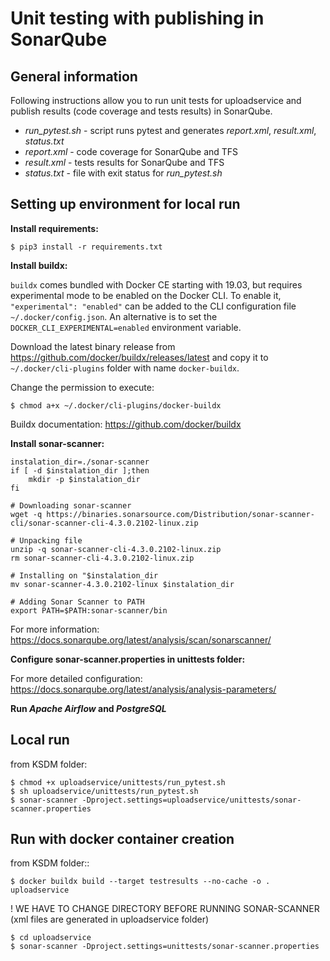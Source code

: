 Unit testing with publishing in SonarQube
=========================================

General information
-------------------
Following instructions allow you to run unit tests for uploadservice and publish results (code coverage and tests results) in SonarQube.

- *run_pytest.sh* - script runs pytest and generates *report.xml*, *result.xml*, *status.txt*
- *report.xml* - code coverage for SonarQube and TFS
- *result.xml* - tests results for SonarQube and TFS 
- *status.txt* - file with exit status for *run_pytest.sh*

Setting up environment for local run
------------------------------------

**Install requirements:**

    $ pip3 install -r requirements.txt

**Install buildx:**

`buildx` comes bundled with Docker CE starting with 19.03, but requires experimental mode to be enabled on the Docker CLI.
To enable it, `"experimental": "enabled"` can be added to the CLI configuration file `~/.docker/config.json`. An alternative is to set the `DOCKER_CLI_EXPERIMENTAL=enabled` environment variable.

Download the latest binary release from https://github.com/docker/buildx/releases/latest and copy it to `~/.docker/cli-plugins` folder with name `docker-buildx`.

Change the permission to execute:

    $ chmod a+x ~/.docker/cli-plugins/docker-buildx
   
Buildx documentation: https://github.com/docker/buildx

**Install sonar-scanner:**

```
instalation_dir=./sonar-scanner
if [ -d $instalation_dir ];then
    mkdir -p $instalation_dir
fi

# Downloading sonar-scanner
wget -q https://binaries.sonarsource.com/Distribution/sonar-scanner-cli/sonar-scanner-cli-4.3.0.2102-linux.zip

# Unpacking file
unzip -q sonar-scanner-cli-4.3.0.2102-linux.zip
rm sonar-scanner-cli-4.3.0.2102-linux.zip

# Installing on "$instalation_dir
mv sonar-scanner-4.3.0.2102-linux $instalation_dir

# Adding Sonar Scanner to PATH
export PATH=$PATH:sonar-scanner/bin
```
For more information: https://docs.sonarqube.org/latest/analysis/scan/sonarscanner/
    
**Configure sonar-scanner.properties in unittests folder:**

For more detailed configuration: https://docs.sonarqube.org/latest/analysis/analysis-parameters/
    
**Run *Apache Airflow* and *PostgreSQL***

Local run
---------
from KSDM folder:

    $ chmod +x uploadservice/unittests/run_pytest.sh 
    $ sh uploadservice/unittests/run_pytest.sh
    $ sonar-scanner -Dproject.settings=uploadservice/unittests/sonar-scanner.properties

Run with docker container creation
----------------------------------

from KSDM folder::

    $ docker buildx build --target testresults --no-cache -o . uploadservice

! WE HAVE TO CHANGE DIRECTORY BEFORE RUNNING SONAR-SCANNER (xml files are generated in uploadservice folder)

    $ cd uploadservice
    $ sonar-scanner -Dproject.settings=unittests/sonar-scanner.properties
